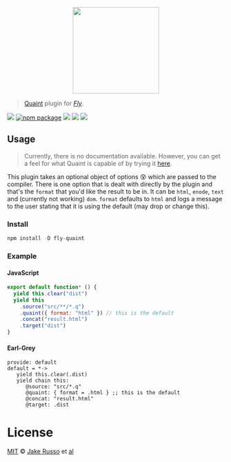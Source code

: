 <div align="center">
  <a href="http://github.com/flyjs/fly">
    <img width=200px  src="https://cloud.githubusercontent.com/assets/8317250/8733685/0be81080-2c40-11e5-98d2-c634f076ccd7.png">
  </a>
</div>

> [Quaint](https://github.com/breuleux/eg-quaint) plugin for _[Fly][fly]_.

[![][fly-badge]][fly]
[![npm package][npm-ver-link]][releases]
[![][dl-badge]][npm-pkg-link]
[![][travis-badge]][travis-link]
[![][mit-badge]][mit]

## Usage
> Currently, there is no documentation available.  However, you can get a feel for what Quaint is capable of by trying it [here](http://breuleux.net/tryquaint/).

This plugin takes an optional object of options :dizzy_face: which are passed to the compiler. There is one option that is dealt with directly by the plugin and that's the `format` that you'd like the result to be in.  It can be `html`, `enode`, `text` and (currently not working) `dom`.  `format` defaults to `html` and logs a message to the user stating that it is using the default (may drop or change this).

### Install

```a
npm install -D fly-quaint
```

### Example

#### JavaScript
```js
export default function* () {
  yield this.clear("dist")
  yield this
    .source("src/**/*.q")
    .quaint({ format: "html" }) // this is the default
    .concat("result.html")
    .target("dist")
}
```

#### Earl-Grey
```earl-grey
provide: default
default = *->
   yield this.clear(.dist)
   yield chain this:
      @source: "src/*.q"
      @quaint: { format = .html } ;; this is the default
      @concat: "result.html"
      @target: .dist
```

# License

[MIT][mit] © [Jake Russo][author] et [al][contributors]


[mit]:          http://opensource.org/licenses/MIT
[author]:       http://github.com/MadcapJake
[contributors]: https://github.com/MadcapJake/fly-quaint/graphs/contributors
[releases]:     https://github.com/MadcapJake/fly-quaint/releases
[fly]:          https://www.github.com/flyjs/fly
[fly-badge]:    https://img.shields.io/badge/fly-JS-05B3E1.svg?style=flat-square
[mit-badge]:    https://img.shields.io/badge/license-MIT-444444.svg?style=flat-square
[npm-pkg-link]: https://www.npmjs.org/package/fly-quaint
[npm-ver-link]: https://img.shields.io/npm/v/fly-quaint.svg?style=flat-square
[dl-badge]:     http://img.shields.io/npm/dm/fly-quaint.svg?style=flat-square
[travis-link]:  https://travis-ci.org/MadcapJake/fly-quaint
[travis-badge]: http://img.shields.io/travis/MadcapJake/fly-quaint.svg?style=flat-square
